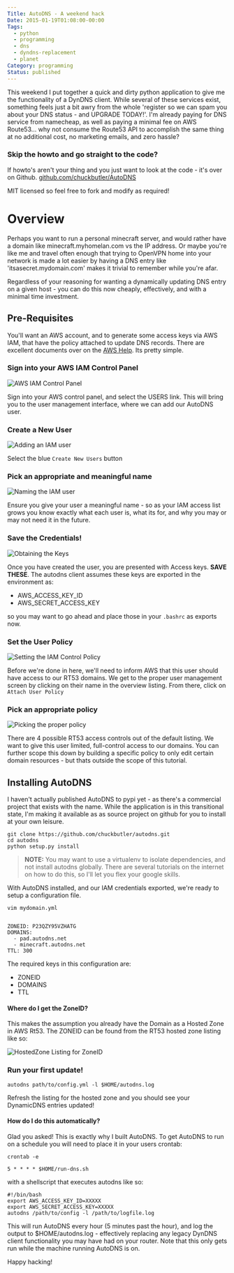 ```yaml
---
Title: AutoDNS - A weekend hack
Date: 2015-01-19T01:08:00-00:00
Tags:
  - python
  - programming
  - dns
  - dyndns-replacement
  - planet
Category: programming
Status: published
---
```


This weekend I put together a quick and dirty python application to give me the functionality of a DynDNS client. While several of these services exist, something feels just a bit awry from the whole 'register so we can spam you about your DNS status - and UPGRADE TODAY!'. I'm already paying for DNS service from namecheap, as well as paying a minimal fee on AWS Route53... why not consume the Route53 API to accomplish the same thing at no additional cost, no marketing emails, and zero hassle?

### Skip the howto and go straight to the code?

If howto's aren't your thing and you just want to look at the code - it's over on Github.
[github.com/chuckbutler/AutoDNS](https://github.com/chuckbutler/autodns)

MIT licensed so feel free to fork and modify as required!


# Overview
Perhaps you want to run a personal minecraft server, and would rather have a domain like minecraft.myhomelan.com vs the IP address. Or maybe you're like me and travel often enough that trying to OpenVPN home into your network is made a lot easier by having a DNS entry like 'itsasecret.mydomain.com' makes it trivial to remember while you're afar.

Regardless of your reasoning for wanting a dynamically updating DNS entry on a given host - you can do this now cheaply, effectively, and with a minimal time investment.

## Pre-Requisites

You'll want an AWS account, and to generate some access keys via AWS IAM, that have the policy attached to update DNS records. There are excellent documents over on the [AWS Help](http://docs.aws.amazon.com/IAM/latest/UserGuide/Using_SettingUpUser.html). Its pretty simple.

### Sign into your AWS IAM Control Panel
![AWS IAM Control Panel](/images/2015/january/rt53_user_overview.png)

Sign into your AWS control panel, and select the USERS link. This will bring you to the
user management interface, where we can add our AutoDNS user.

### Create a New User
![Adding an IAM user](/images/2015/january/rt53_start_user_creation.png)

Select the blue `Create New Users` button

### Pick an appropriate and meaningful name
![Naming the IAM user](/images/2015/january/rt53_create_user.png)

Ensure you give your user a meaningful name - so as your IAM access list grows
you know exactly what each user is, what its for, and why you may or may not need
it in the future.

### Save the Credentials!
![Obtaining the Keys](/images/2015/january/rt53_save_credentials.png)

Once you have created the user, you are presented with Access keys. **SAVE THESE**.
The autodns client assumes these keys are exported in the environment as:

- AWS_ACCESS_KEY_ID
- AWS_SECRET_ACCESS_KEY

so you may want to go ahead and place those in your `.bashrc` as exports now.


### Set the User Policy
![Setting the IAM Control Policy](/images/2015/january/rt53_attach_policy.png)

Before we're done in here, we'll need to inform AWS that this user should have
access to our RT53 domains. We get to the proper user management screen by clicking
on their name in the overview listing. From there, click on `Attach User Policy`

### Pick an appropriate policy
![Picking the proper policy](/images/2015/january/rt53_select_policy.png)

There are 4 possible RT53 access controls out of the default listing. We want to give
this user limited, full-control access to our domains. You can further scope this down
by building a specific policy to only edit certain domain resources - but thats outside
the scope of this tutorial.

## Installing AutoDNS

I haven't actually published AutoDNS to pypi yet - as there's a commercial project that exists
with the name. While the application is in this transitional state, I'm making it available as
as source project on github for you to install at your own leisure.

    git clone https://github.com/chuckbutler/autodns.git
    cd autodns
    python setup.py install

> **NOTE:** You may want to use a virtualenv to isolate dependencies, and not install autodns
> globally. There are several tutorials on the internet on how to do this, so I'll let you flex
> your google skills.

With AutoDNS installed, and our IAM credentials exported, we're ready to setup a configuration
file.

    vim mydomain.yml


    ZONEID: P23QZY95VZHATG
    DOMAINS:
      - pad.autodns.net
      - minecraft.autodns.net
    TTL: 300

The required keys in this configuration are:

- ZONEID
- DOMAINS
- TTL

#### Where do I get the ZoneID?

This makes the assumption you already have the Domain as a Hosted Zone in AWS Rt53. The ZONEID can be found from the RT53 hosted zone listing like so:

![HostedZone Listing for ZoneID](/images/2015/january/rt53_zone_id.png)

### Run your first update!

    autodns path/to/config.yml -l $HOME/autodns.log

Refresh the listing for the hosted zone and you should see your DynamicDNS entries updated!

#### How do I do this automatically?

Glad you asked! This is exactly why I built AutoDNS. To get AutoDNS to run on a schedule you will need to place it in your users crontab:

    crontab -e

    5 * * * * $HOME/run-dns.sh

with a shellscript that executes autodns like so:

    #!/bin/bash
    export AWS_ACCESS_KEY_ID=XXXXX
    export AWS_SECRET_ACCESS_KEY=XXXXX
    autodns /path/to/config -l /path/to/logfile.log

This will run AutoDNS every hour (5 minutes past the hour), and log the output to $HOME/autodns.log - effectively replacing any legacy DynDNS client functionality you may have had on your router. Note that this only gets run while the machine running AutoDNS is on.

Happy hacking!
